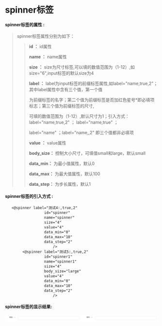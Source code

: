 # spinner**标签**

#### spinner**标签的属性 :**

> spinner标签属性分别为如下：
>
> > **id ：** id属性
> >
> > **name ：** name属性
> >
> > **size ：** size为尺寸标签,可以填的数值范围为（1-12）,如size="6",input标签的默认size为4
> >
> > **label ：** label为input标签的前缀标签属性,如label="name,true,2"；其中label属性中含有三个值，第一个值
> >
> > 为前缀标签的名字；第二个值为前缀标签是否加红色星号\*即必填项标志；第三个值为前缀标签的尺寸,
> >
> > 可填的数值范围为（1-12）,默认尺寸为1；引入方式：label="name,true,2" ； label="name,true" ；
> >
> > label="name" ；label="name,,2" 即三个值都非必填项
> >
> > **value  ：** value属性
> >
> > **body_size：** 控制大小尺寸，可填值small和large，默认small
> >
> > **data_min：** 为最小值属性，默认0
> >
> > **data_max：** 为最大值属性，默认100
> >
> > **data_step：** 为步长属性，默认1
> >


#### spinner标签的引入方式 :

```
   <@spinner label="测试4:,true,2" 
				  id="spinner" 
				  name="spinner"
				  size="4" 
				  value="4"
				  data_min="0"
				  data_max="10"
				  data_step="2"  
					  />
		<@spinner label="测试5:,true,2" 
				  id="spinner1" 
				  name="spinner1"
				  size="4" 
				  body_size="large"
				  value="4"
				  data_min="0"
				  data_max="10"
				  data_step="2"  
					  />
```

#### spinner标签的显示结果:

![](/assets/input.png)

